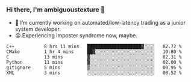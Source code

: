 ### Hi there, I'm ambiguoustexture 👋

<!--
**ambiguoustexture/ambiguoustexture** is a ✨ _special_ ✨ repository because its `README.md` (this file) appears on your GitHub profile.

Here are some ideas to get you started:
-->
- 🔭 I’m currently working on automated/low-latency trading as a junior system developer.
- :worried: Experiencing imposter syndrome now, maybe.

<!--START_SECTION:waka-->

```text
C++           8 hrs 11 mins   ████████████████████▓░░░░   82.72 %
CMake         1 hr 4 mins     ██▓░░░░░░░░░░░░░░░░░░░░░░   10.80 %
C             13 mins         ▓░░░░░░░░░░░░░░░░░░░░░░░░   02.31 %
Python        11 mins         ▓░░░░░░░░░░░░░░░░░░░░░░░░   02.00 %
gitignore     5 mins          ▒░░░░░░░░░░░░░░░░░░░░░░░░   00.95 %
XML           3 mins          ░░░░░░░░░░░░░░░░░░░░░░░░░   00.52 %
```

<!--END_SECTION:waka-->
